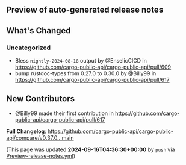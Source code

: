 ## Preview of auto-generated release notes
<!-- Release notes generated using configuration in .github/release.yml at main -->

## What's Changed
### Uncategorized
* Bless `nightly-2024-08-18` output by @EnselicCICD in https://github.com/cargo-public-api/cargo-public-api/pull/609
* bump rustdoc-types from 0.27.0 to 0.30.0 by @Billy99 in https://github.com/cargo-public-api/cargo-public-api/pull/617

## New Contributors
* @Billy99 made their first contribution in https://github.com/cargo-public-api/cargo-public-api/pull/617

**Full Changelog**: https://github.com/cargo-public-api/cargo-public-api/compare/v0.37.0...main


(This page was updated **2024-09-16T04:36:30+00:00** by `push` via [Preview-release-notes.yml](https://github.com/cargo-public-api/cargo-public-api/actions/runs/10877621853))
